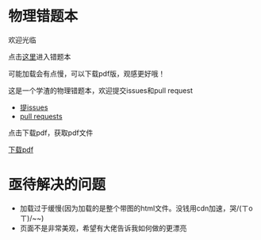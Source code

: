 # 物理错题本

欢迎光临

点击[这里](https://quang-ivan.github.io/physics/physics.html)进入错题本

可能加载会有点慢，可以下载pdf版，观感更好哦！

这是一个学渣的物理错题本，欢迎提交issues和pull request

* [提issues](https://github.com/quang-Ivan/physics/issues)
* [pull requests](https://github.com/quang-Ivan/physics/pulls)

点击下载pdf，获取pdf文件

[下载pdf](https://cdn.jsdelivr.net/gh/quang-Ivan/physics/physics.pdf)

# 亟待解决的问题
- 加载过于缓慢(因为加载的是整个带图的html文件。没钱用cdn加速，哭/(ㄒoㄒ)/~~)
- 页面不是非常美观，希望有大佬告诉我如何做的更漂亮
